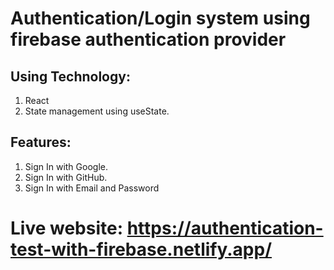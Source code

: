 # Authentication/Login system using firebase authentication provider

## Using Technology:
1. React
2. State management using useState.

## Features:
1. Sign In with Google.
2. Sign In with GitHub.
3. Sign In with Email and Password

# Live website:  https://authentication-test-with-firebase.netlify.app/
